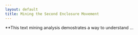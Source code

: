 ```yaml
---
layout: default
title: Mining the Second Enclosure Movement
---
```


**This text mining analysis demostrates a way to understand ...
